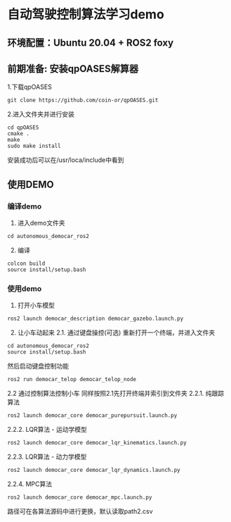 # 自动驾驶控制算法学习demo
## 环境配置：Ubuntu 20.04 + ROS2 foxy
## 前期准备: 安装qpOASES解算器
1.下载qpOASES
```
git clone https://github.com/coin-or/qpOASES.git
```
2.进入文件夹并进行安装
```
cd qpOASES
cmake .
make
sudo make install
```
安装成功后可以在/usr/loca/include中看到
## 使用DEMO
### 编译demo
1. 进入demo文件夹
```
cd autonomous_democar_ros2
```
2. 编译
```
colcon build
source install/setup.bash
```
### 使用demo
1. 打开小车模型
```
ros2 launch democar_description democar_gazebo.launch.py
```
2. 让小车动起来
2.1. 通过键盘操控(可选)
重新打开一个终端，并进入文件夹
```
cd autonomous_democar_ros2
source install/setup.bash
```
然后启动键盘控制功能
```
ros2 run democar_telop democar_telop_node
```
2.2 通过控制算法控制小车
同样按照2.1先打开终端并索引到文件夹
2.2.1. 纯跟踪算法
```
ros2 launch democar_core democar_purepursuit.launch.py
```
2.2.2. LQR算法 - 运动学模型
```
ros2 launch democar_core democar_lqr_kinematics.launch.py
```
2.2.3. LQR算法 - 动力学模型
```
ros2 launch democar_core democar_lqr_dynamics.launch.py
```
2.2.4. MPC算法
```
ros2 launch democar_core democar_mpc.launch.py
```
路径可在各算法源码中进行更换，默认读取path2.csv
